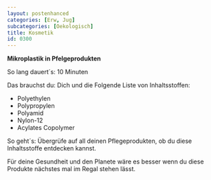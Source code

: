 ```yaml
---
layout: postenhanced
categories: [Erw, Jug]
subcategories: [Oekologisch]
title: Kosmetik
id: 0300
---
```

**Mikroplastik in Pfelgeprodukten**

So lang dauert´s: 10 Minuten

Das brauchst du: Dich und die Folgende Liste von Inhaltsstoffen:

* Polyethylen
* Polypropylen
* Polyamid
* Nylon-12
* Acylates Copolymer

So geht´s: Übergrüfe auf all deinen Pflegeprodukten, ob du diese Inhaltsstoffe entdecken kannst.

Für deine Gesundheit und den Planete wäre es besser wenn du diese Produkte nächstes mal im Regal stehen lässt.
